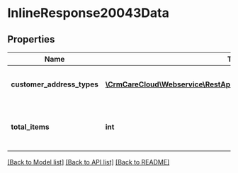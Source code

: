 # InlineResponse20043Data

## Properties
Name | Type | Description | Notes
------------ | ------------- | ------------- | -------------
**customer_address_types** | [**\CrmCareCloud\Webservice\RestApi\Client\Model\CustomerAddressType[]**](CustomerAddressType.md) | List of the customer address types | [optional] 
**total_items** | **int** | Count of all found customer address types | [optional] 

[[Back to Model list]](../../README.md#documentation-for-models) [[Back to API list]](../../README.md#documentation-for-api-endpoints) [[Back to README]](../../README.md)

